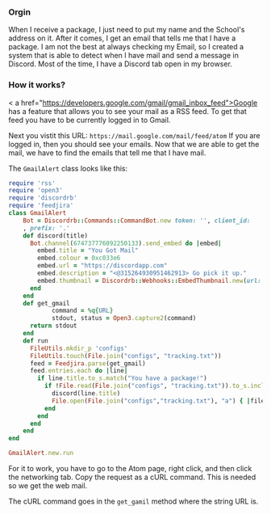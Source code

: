 ### Orgin
When I receive a package, I just need to put my name and the School's address on it. After it comes, I get an email that tells me that I have a package. 
I am not the best at always checking my Email, so I created a system that is able to detect when I have mail and send a message in Discord. Most of the time, I have a Discord tab open in my browser. 


### How it works?

< a href="https://developers.google.com/gmail/gmail_inbox_feed">Google</a> has a feature that allows you to see your mail as a RSS feed.  To get that feed you have to be currently logged in to Gmail. 

Next you vistit this URL: ```https://mail.google.com/mail/feed/atom```
If you are logged in, then you should see your emails. Now that we are able to get the mail, we have to find the emails that tell me that I have mail. 


The ```GmailAlert``` class looks like this:

```ruby
require 'rss'
require 'open3'
require 'discordrb'
require 'feedjira'
class GmailAlert
    Bot = Discordrb::Commands::CommandBot.new token: '', client_id:  
    , prefix: '.'
    def discord(title)
      Bot.channel(674737776092250133).send_embed do |embed|
        embed.title = "You Got Mail"
        embed.colour = 0xc033e6
        embed.url = "https://discordapp.com"
        embed.description = "<@315264930951462913> Go pick it up."
        embed.thumbnail = Discordrb::Webhooks::EmbedThumbnail.new(url: "https://i.imgur.com/LdqoGOa.png")
      end
    end
    def get_gmail
            command = %q{URL}
            stdout, status = Open3.capture2(command)
      return stdout
    end
    def run
      FileUtils.mkdir_p 'configs'
      FileUtils.touch(File.join("configs", "tracking.txt"))
      feed = Feedjira.parse(get_gmail)
      feed.entries.each do |line|
        if line.title.to_s.match("You have a package!")
          if !File.read(File.join("configs", "tracking.txt")).to_s.include?(line.published.to_s)
            discord(line.title)
            File.open(File.join("configs","tracking.txt"), "a") { |file| file.write( line.published.to_s + "\n") }
          end
        end
      end
    end
end

GmailAlert.new.run
```
For it to work, you have to go to the Atom page, right click, and then click the networking tab. Copy the request as a cURL command. This is needed so we get the web mail. 

The cURL command goes in the ```get_gamil``` method where the string URL is. 







